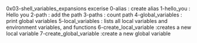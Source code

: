 0x03-shell_variables_expansions excerise
0-alias : create alias
1-hello_you : Hello you
2-path : add the path
3-paths : count path
4-global_variables : print global variables
5-local_variables : lists all local variables and environment variables, and functions
6-create_local_variable :creates a new local variable
7-create_global_variable :create a new global variable
